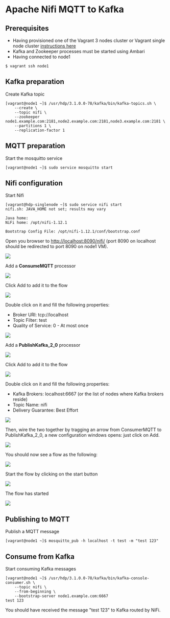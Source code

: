 # Apache Nifi MQTT to Kafka

## Prerequisites

- Having provisioned one of the Vagrant 3 nodes cluster or Vagrant single node cluster [instructions here](../02-Provision_the_environment/README.md) 
- Kafka and Zookeeper processes must be started using Ambari 
- Having connected to node1 

```
$ vagrant ssh node1
```

## Kafka preparation



Create Kafka topic

```console
[vagrant@node1 ~]$ /usr/hdp/3.1.0.0-78/kafka/bin/kafka-topics.sh \
    --create \
    --topic nifi \
    --zookeeper node1.example.com:2181,node2.example.com:2181,node3.example.com:2181 \
    --partitions 1 \
    --replication-factor 1
```

## MQTT preparation

Start the mosquitto service

```console
[vagrant@node1 ~]$ sudo service mosquitto start
```

## Nifi configuration

Start Nifi

```console
[vagrant@hdp-singlenode ~]$ sudo service nifi start
nifi.sh: JAVA_HOME not set; results may vary

Java home: 
NiFi home: /opt/nifi-1.12.1

Bootstrap Config File: /opt/nifi-1.12.1/conf/bootstrap.conf
```

Open you browser to [http://localhost:8090/nifi/](http://localhost:8090/nifi/) (port 8090 on localhost should be redirected to port 8090 on node1 VM).

![](img/1.png)

Add a **ConsumeMQTT** processor

![](img/2.png)

Click Add to add it to the flow

![](img/3.png)

Double click on it and fill the following properties:

- Broker URI: tcp://localhost
- Topic Filter: test
- Quality of Service: 0 - At most once

![](img/4.png)

Add a **PublishKafka_2_0** processor

![](img/2.png)

Click Add to add it to the flow

![](img/4b.png)

Double click on it and fill the following properties:

- Kafka Brokers: localhost:6667 (or the list of nodes where Kafka brokers reside)
- Topic Name: nifi
- Delivery Guarantee: Best Effort

![](img/5.png)


Then, wire the two together by tragging an arrow from ConsumerMQTT to PublishKafka_2_0, a new configuration windows opens: just click on Add.

![](img/6.png)

You should now see a flow as the following:

![](img/7.png)

Start the flow by clicking on the start button

![](img/8.png)

The flow has started

![](img/9.png)



## Publishing to MQTT

Publish a MQTT message 

```
[vagrant@node1 ~]$ mosquitto_pub -h localhost -t test -m "test 123"
```


## Consume from Kafka

Start consuming Kafka messages

```
[vagrant@node1 ~]$ /usr/hdp/3.1.0.0-78/kafka/bin/kafka-console-consumer.sh \
    --topic nifi \
    --from-beginning \
    --bootstrap-server node1.example.com:6667
test 123
```

You should have received the message "test 123" to Kafka routed by NiFi. 